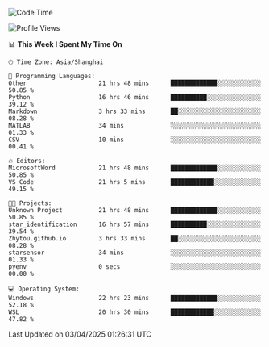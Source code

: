 <!--START_SECTION:waka-->
![Code Time](http://img.shields.io/badge/Code%20Time-2%2C536%20hrs%203%20mins-blue)

![Profile Views](http://img.shields.io/badge/Profile%20Views-1-blue)

📊 **This Week I Spent My Time On** 

```text
🕑︎ Time Zone: Asia/Shanghai

💬 Programming Languages: 
Other                    21 hrs 48 mins      █████████████░░░░░░░░░░░░   50.85 % 
Python                   16 hrs 46 mins      ██████████░░░░░░░░░░░░░░░   39.12 % 
Markdown                 3 hrs 33 mins       ██░░░░░░░░░░░░░░░░░░░░░░░   08.28 % 
MATLAB                   34 mins             ░░░░░░░░░░░░░░░░░░░░░░░░░   01.33 % 
CSV                      10 mins             ░░░░░░░░░░░░░░░░░░░░░░░░░   00.41 % 

🔥 Editors: 
MicrosoftWord            21 hrs 48 mins      █████████████░░░░░░░░░░░░   50.85 % 
VS Code                  21 hrs 5 mins       ████████████░░░░░░░░░░░░░   49.15 % 

🐱‍💻 Projects: 
Unknown Project          21 hrs 48 mins      █████████████░░░░░░░░░░░░   50.85 % 
star_identification      16 hrs 57 mins      ██████████░░░░░░░░░░░░░░░   39.54 % 
Zhytou.github.io         3 hrs 33 mins       ██░░░░░░░░░░░░░░░░░░░░░░░   08.28 % 
starsensor               34 mins             ░░░░░░░░░░░░░░░░░░░░░░░░░   01.33 % 
pyenv                    0 secs              ░░░░░░░░░░░░░░░░░░░░░░░░░   00.00 % 

💻 Operating System: 
Windows                  22 hrs 23 mins      █████████████░░░░░░░░░░░░   52.18 % 
WSL                      20 hrs 30 mins      ████████████░░░░░░░░░░░░░   47.82 % 
```


 Last Updated on 03/04/2025 01:26:31 UTC
<!--END_SECTION:waka-->